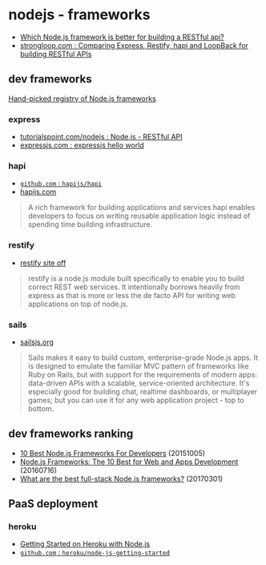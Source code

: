 # nodejs - frameworks

- [Which Node.js framework is better for building a RESTful api?](https://www.quora.com/Which-Node-js-framework-is-better-for-building-a-RESTful-api)
- [strongloop.com : Comparing Express, Restify, hapi and LoopBack for building RESTful APIs](https://strongloop.com/strongblog/compare-express-restify-hapi-loopback/)

## dev frameworks

[Hand-picked registry of Node.js frameworks](http://nodeframework.com/)

### express

- [tutorialspoint.com/nodejs : Node.js - RESTful API](http://www.tutorialspoint.com/nodejs/nodejs_restful_api.htm)
- [expressjs.com : expressjs hello world](http://expressjs.com/en/starter/hello-world.html)

### hapi

- [`github.com` : `hapijs/hapi`](https://github.com/hapijs/hapi)
- [hapijs.com](http://hapijs.com/)

> A rich framework for building applications and services
hapi enables developers to focus on writing reusable application logic instead of spending time building infrastructure.

### restify

- [restify site off](http://mcavage.me/node-restify/)

> restify is a node.js module built specifically to enable you to build correct REST web services. It intentionally borrows heavily from express as that is more or less the de facto API for writing web applications on top of node.js.

### sails

- [sailsjs.org](http://sailsjs.org/)

> Sails makes it easy to build custom, enterprise-grade Node.js apps. It is designed to emulate the familiar MVC pattern of frameworks like Ruby on Rails, but with support for the requirements of modern apps: data-driven APIs with a scalable, service-oriented architecture. It's especially good for building chat, realtime dashboards, or multiplayer games; but you can use it for any web application project - top to bottom.

## dev frameworks ranking

- [10 Best Node.js Frameworks For Developers](https://www.devsaran.com/blog/10-best-nodejs-frameworks-developers) (20151005)
- [Node.js Frameworks: The 10 Best for Web and Apps Development](http://noeticforce.com/best-nodejs-frameworks-for-web-and-app-development) (20160716)
- [What are the best full-stack Node.js frameworks?](https://www.slant.co/topics/2428/~full-stack-node-js-frameworks) (20170301)

## PaaS deployment

### heroku

- [Getting Started on Heroku with Node.js](https://devcenter.heroku.com/articles/getting-started-with-nodejs#introduction)
- [`github.com` : `heroku/node-js-getting-started`](https://github.com/heroku/node-js-getting-started)
